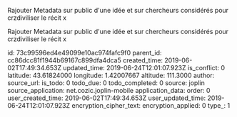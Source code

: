 Rajouter Metadata sur public d'une idée et sur chercheurs considérés pour crzdiviliser le récit x

Rajouter Metadata sur public d'une idée et sur chercheurs considérés pour crzdiviliser le récit x

id: 73c99596ed4e49099e10ac974fafc9f0
parent_id: cc86dcc81f1944b69167c899dfa4dca5
created_time: 2019-06-02T17:49:34.653Z
updated_time: 2019-06-24T12:01:07.923Z
is_conflict: 0
latitude: 43.61824000
longitude: 1.42007667
altitude: 111.3000
author: 
source_url: 
is_todo: 0
todo_due: 0
todo_completed: 0
source: joplin
source_application: net.cozic.joplin-mobile
application_data: 
order: 0
user_created_time: 2019-06-02T17:49:34.653Z
user_updated_time: 2019-06-24T12:01:07.923Z
encryption_cipher_text: 
encryption_applied: 0
type_: 1